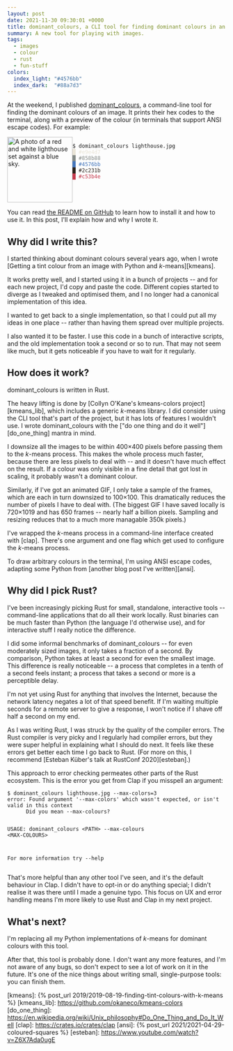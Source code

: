```yaml
---
layout: post
date: 2021-11-30 09:30:01 +0000
title: dominant_colours, a CLI tool for finding dominant colours in an image
summary: A new tool for playing with images.
tags:
  - images
  - colour
  - rust
  - fun-stuff
colors:
  index_light: "#4576bb"
  index_dark:  "#88a7d3"
---
```


At the weekend, I published [dominant_colours], a command-line tool for finding the dominant colours of an image.
It prints their hex codes to the terminal, along with a preview of the colour (in terminals that support ANSI escape codes).
For example:

<style>
  @media screen and (min-width: 500px) {
    #lighthouse_example {
      display: grid;
      grid-template-columns: 150px auto;
    }

    #lighthouse_example img {
      grid-row-start: 1;
      grid-column-start: 1;
      grid-column-end: 1;
    }

    #lighthouse_example pre {
      grid-row-start: 1;
      grid-column-start: 2;
      grid-column-end: 2;
    }
  }
</style>

<div id="lighthouse_example">
  <img src="/images/2021/lighthouse.jpg" style="width: 150px;" alt="A photo of a red and white lighthouse set against a blue sky.">
  <pre><code>$ dominant_colours lighthouse.jpg</code>
<code style="color: #e9e4d7;">█ #e9e4d7</code>
<code style="color: #858b88;">█ #858b88</code>
<code style="color: #4576bb;">█ #4576bb</code>
<code style="color: #2c231b;">█ #2c231b</code>
<code style="color: #c53b4e;">█ #c53b4e</code></pre>
</div>

You can read [the README on GitHub][dominant_colours] to learn how to install it and how to use it.
In this post, I'll explain how and why I wrote it.



## Why did I write this?

I started thinking about dominant colours several years ago, when I wrote [Getting a tint colour from an image with Python and *k*-means][kmeans].

It works pretty well, and I started using it in a bunch of projects -- and for each new project, I'd copy and paste the code.
Different copies started to diverge as I tweaked and optimised them, and I no longer had a canonical implementation of this idea.

I wanted to get back to a single implementation, so that I could put all my ideas in one place -- rather than having them spread over multiple projects.

I also wanted it to be faster.
I use this code in a bunch of interactive scripts, and the old implementation took a second or so to run.
That may not seem like much, but it gets noticeable if you have to wait for it regularly.



## How does it work?

dominant_colours is written in Rust.

The heavy lifting is done by [Collyn O'Kane's kmeans-colors project][kmeans_lib], which includes a generic *k*-means library.
I did consider using the CLI tool that's part of the project, but it has lots of features I wouldn't use.
I wrote dominant_colours with the ["do one thing and do it well"][do_one_thing] mantra in mind.

I downsize all the images to be within 400&times;400&nbsp;pixels before passing them to the *k*-means process.
This makes the whole process much faster, because there are less pixels to deal with -- and it doesn't have much effect on the result.
If a colour was only visible in a fine detail that got lost in scaling, it probably wasn't a dominant colour.

Similarly, if I've got an animated GIF, I only take a sample of the frames, which are each in turn downsized to 100&times;100.
This dramatically reduces the number of pixels I have to deal with.
(The biggest GIF I have saved locally is 720&times;1019 and has 650 frames -- nearly half a billion pixels.
Sampling and resizing reduces that to a much more managable 350k pixels.)

I've wrapped the *k*-means process in a command-line interface created with [clap].
There's one argument and one flag which get used to configure the *k*-means process.

To draw arbitrary colours in the terminal, I'm using ANSI escape codes, adapting some Python from [another blog post I've written][ansi].



## Why did I pick Rust?

I've been increasingly picking Rust for small, standalone, interactive tools -- command-line applications that do all their work locally.
Rust binaries can be much faster than Python (the language I'd otherwise use), and for interactive stuff I really notice the difference.

I did some informal benchmarks of dominant_colours -- for even moderately sized images, it only takes a fraction of a second.
By comparison, Python takes at least a second for even the smallest image.
This difference is really noticeable -- a process that completes in a tenth of a second feels instant; a process that takes a second or more is a perceptible delay.

I'm not yet using Rust for anything that involves the Internet, because the network latency negates a lot of that speed benefit.
If I'm waiting multiple seconds for a remote server to give a response, I won't notice if I shave off half a second on my end.

As I was writing Rust, I was struck by the quality of the compiler errors.
The Rust compiler is very picky and I regularly had compiler errors, but they were super helpful in explaining what I should do next.
It feels like these errors get better each time I go back to Rust.
(For more on this, I recommend [Esteban Küber's talk at RustConf 2020][esteban].)

This approach to error checking permeates other parts of the Rust ecosystem.
This is the error you get from Clap if you misspell an argument:

<div class="language-console highlighter-rouge">
<div class="highlight">
<pre class="highlight">
<code><span class="gp">$</span> dominant_colours lighthouse.jpg --max-colors=3</code>
<code><span class="go"><span class="rustc_error">error:</span> Found argument '<span class="rustc_value">--max-colors</span>' which wasn't expected, or isn't valid in this context
      Did you mean <span class="rustc_warning">--max-colours</span>?

USAGE:
    dominant_colours &lt;PATH&gt; --max-colours &lt;MAX-COLOURS&gt;

For more information try --help</span></code></pre>
</div>
</div>

That's more helpful than any other tool I've seen, and it's the default behaviour in Clap.
I didn't have to opt-in or do anything special; I didn't realise it was there until I made a genuine typo.
This focus on UX and error handling means I'm more likely to use Rust and Clap in my next project.



## What's next?

I'm replacing all my Python implementations of *k*-means for dominant colours with this tool.

After that, this tool is probably done.
I don't want any more features, and I'm not aware of any bugs, so don't expect to see a lot of work on it in the future.
It's one of the nice things about writing small, single-purpose tools: you can finish them.

[dominant_colours]: https://github.com/alexwlchan/dominant_colours
[kmeans]: {% post_url 2019/2019-08-19-finding-tint-colours-with-k-means %}
[kmeans_lib]: https://github.com/okaneco/kmeans-colors
[do_one_thing]: https://en.wikipedia.org/wiki/Unix_philosophy#Do_One_Thing_and_Do_It_Well
[clap]: https://crates.io/crates/clap
[ansi]: {% post_url 2021/2021-04-29-coloured-squares %}
[esteban]: https://www.youtube.com/watch?v=Z6X7Ada0ugE
